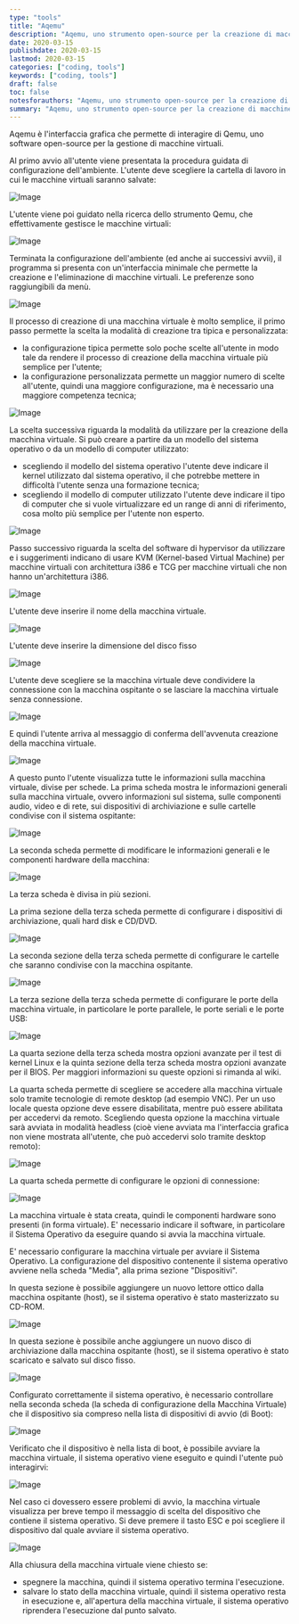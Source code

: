```yaml
---
type: "tools"
title: "Aqemu"
description: "Aqemu, uno strumento open-source per la creazione di macchine virtuali."
date: 2020-03-15
publishdate: 2020-03-15
lastmod: 2020-03-15
categories: ["coding, tools"]
keywords: ["coding, tools"]
draft: false
toc: false
notesforauthors: "Aqemu, uno strumento open-source per la creazione di macchine virtuali."
summary: "Aqemu, uno strumento open-source per la creazione di macchine virtuali."
---
```


Aqemu è l'interfaccia grafica che permette di interagire di Qemu, uno software open-source per la gestione di macchine virtuali. 

Al primo avvio all'utente viene presentata la procedura guidata di configurazione dell'ambiente. 
L'utente deve scegliere la cartella di lavoro in cui le macchine virtuali saranno salvate:

![Image](/static/coding/tools/AQemu-Config-Step1.png "Aqemu - Config - step 1")

L'utente viene poi guidato nella ricerca dello strumento Qemu, che effettivamente gestisce le macchine virtuali:

![Image](/static/coding/tools/AQemu-Config-Step2.png "Aqemu - Config - step 2")

Terminata la configurazione dell'ambiente (ed anche ai successivi avvii), il programma si presenta con un'interfaccia minimale che permette la creazione e l'eliminazione di macchine virtuali. Le preferenze sono raggiungibili da menù.

![Image](/static/coding/tools/AQemu-VM-ListEmpty.png "Aqemu - Welcome")

Il processo di creazione di una macchina virtuale è molto semplice, il primo passo permette la scelta la modalità di creazione tra tipica e personalizzata:
- la configurazione tipica permette solo poche scelte all'utente in modo tale da rendere il processo di creazione della macchina virtuale più semplice per l'utente;
- la configurazione personalizzata permette un maggior numero di scelte all'utente, quindi una maggiore configurazione, ma è necessario una maggiore competenza tecnica; 

![Image](/static/coding/tools/AQemu-NewVM-Step1.png "Aqemu - New Machine - step 1")

La scelta successiva riguarda la modalità da utilizzare per la creazione della macchina virtuale. Si può creare a partire da un modello del sistema operativo o da un modello di computer utilizzato:
- scegliendo il modello del sistema operativo l'utente deve indicare il kernel utilizzato dal sistema operativo, il che potrebbe mettere in difficoltà l'utente senza una formazione tecnica;
- scegliendo il modello di computer utilizzato l'utente deve indicare il tipo di computer che si vuole virtualizzare ed un range di anni di riferimento, cosa molto più semplice per l'utente non esperto.
 
![Image](/static/coding/tools/AQemu-NewVM-Step2.png "Aqemu - New Machine - step 2")

Passo successivo riguarda la scelta del software di hypervisor da utilizzare e i suggerimenti indicano di usare KVM (Kernel-based Virtual Machine) per macchine virtuali con architettura i386 e TCG per macchine virtuali che non hanno un'architettura i386.

![Image](/static/coding/tools/AQemu-NewVM-Step3.png "Aqemu - New Machine - step 3")

L'utente deve inserire il nome della macchina virtuale.

![Image](/static/coding/tools/AQemu-NewVM-Step4.png "Aqemu - New Machine - step 4")

L'utente deve inserire la dimensione del disco fisso

![Image](/static/coding/tools/AQemu-NewVM-Step5.png "Aqemu - New Machine - step 5")

L'utente deve scegliere se la macchina virtuale deve condividere la connessione con la macchina ospitante o se lasciare la macchina virtuale senza connessione.

![Image](/static/coding/tools/AQemu-NewVM-Step6.png "Aqemu - New Machine - step 6")

E quindi l'utente arriva al messaggio di conferma dell'avvenuta creazione della macchina virtuale.

![Image](/static/coding/tools/AQemu-NewVM-Step7.png "Aqemu - New Machine - step 7")
 
A questo punto l'utente visualizza tutte le informazioni sulla macchina virtuale, divise per schede. La prima scheda mostra le informazioni generali sulla macchina virtuale, ovvero informazioni sul sistema, sulle componenti audio, video e di rete, sui dispositivi di archiviazione e sulle cartelle condivise con il sistema ospitante:

![Image](/static/coding/tools/AQemu-VM-List1.png "Aqemu - VM - Info 1")

La seconda scheda permette di modificare le informazioni generali e le componenti hardware della macchina:

![Image](/static/coding/tools/AQemu-VM-List2.png "Aqemu - VM - Info 2")

La terza scheda è divisa in più sezioni.

La prima sezione della terza scheda permette di configurare i dispositivi di archiviazione, quali hard disk e CD/DVD.

![Image](/static/coding/tools/AQemu-VM-List3-1.png "Aqemu - VM - Info 3-1")

La seconda sezione della terza scheda permette di configurare le cartelle che saranno condivise con la macchina ospitante.

![Image](/static/coding/tools/AQemu-VM-List3-2.png "Aqemu - VM - Info 3-2")

La terza sezione della terza scheda permette di configurare le porte della macchina virtuale, in particolare le porte parallele, le porte seriali e le porte USB:

![Image](/static/coding/tools/AQemu-VM-List3-3.png "Aqemu - VM - Info 3-3")

La quarta sezione della terza scheda mostra opzioni avanzate per il test di kernel Linux e la quinta sezione della terza scheda mostra opzioni avanzate per il BIOS. Per maggiori informazioni su queste opzioni si rimanda al wiki.

La quarta scheda permette di scegliere se accedere alla macchina virtuale solo tramite tecnologie di remote desktop (ad esempio VNC). Per un uso locale questa opzione deve essere disabilitata, mentre può essere abilitata per accedervi da remoto. Scegliendo questa opzione la macchina virtuale sarà avviata in modalità headless (cioè viene avviata ma l'interfaccia grafica non viene mostrata all'utente, che può accedervi solo tramite desktop remoto):

![Image](/static/coding/tools/AQemu-VM-List4.png "Aqemu - VM - Info 4")

La quarta scheda permette di configurare le opzioni di connessione:

![Image](/static/coding/tools/AQemu-VM-List5.png "Aqemu - VM - Info 5")

La macchina virtuale è stata creata, quindi le componenti hardware sono presenti (in forma virtuale). E' necessario indicare il software, in particolare il Sistema Operativo da eseguire quando si avvia la macchina virtuale.


E' necessario configurare la macchina virtuale per avviare il Sistema Operativo. La configurazione del dispositivo contenente il sistema operativo avviene nella scheda "Media", alla prima sezione "Dispositivi".

In questa sezione è possibile aggiungere un nuovo lettore ottico dalla macchina ospitante (host), se il sistema operativo è stato masterizzato su CD-ROM.

![Image](/static/coding/tools/AQemu-VM-BootFromCD.png "Aqemu - VM - Boot from CD")

In questa sezione è possibile anche aggiungere un nuovo disco di archiviazione dalla macchina ospitante (host), se il sistema operativo è stato scaricato e salvato sul disco fisso.

![Image](/static/coding/tools/AQemu-VM-BootFromISO.png "Aqemu - VM - Boot from ISO")

Configurato correttamente il sistema operativo, è necessario controllare nella seconda scheda (la scheda di configurazione della Macchina Virtuale) che il dispositivo sia compreso nella lista di dispositivi di avvio (di Boot):

![Image](/static/coding/tools/AQemu-VM-Boot.png "Aqemu - VM - Boot")

Verificato che il dispositivo è nella lista di boot, è possibile avviare la macchina virtuale, il sistema operativo viene eseguito e quindi l'utente può interagirvi:

![Image](/static/coding/tools/AQemu-VM-Run.png "Aqemu - VM - Run")

Nel caso ci dovessero essere problemi di avvio, la macchina virtuale visualizza per breve tempo il messaggio di scelta del dispositivo che contiene il sistema operativo. Si deve premere il tasto ESC e poi scegliere il dispositivo dal quale avviare il sistema operativo.

![Image](/static/coding/tools/AQemu-VM-RunChooseBoot.png "Aqemu - VM - Choose Boot")

Alla chiusura della macchina virtuale viene chiesto se:
- spegnere la macchina, quindi il sistema operativo termina l'esecuzione.
- salvare lo stato della macchina virtuale, quindi il sistema operativo resta in esecuzione e, all'apertura della macchina virtuale, il sistema operativo riprendera l'esecuzione dal punto salvato.
